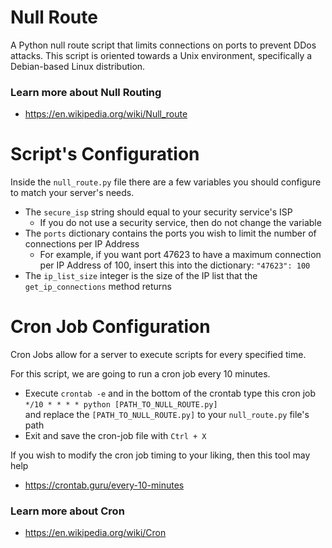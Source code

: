 # Null Route
A Python null route script that limits connections on ports to prevent DDos attacks. This script is oriented towards a Unix environment, specifically a Debian-based Linux distribution.

### Learn more about Null Routing
- https://en.wikipedia.org/wiki/Null_route

# Script's Configuration
Inside the `null_route.py` file there are a few variables you should configure to match your server's needs.
- The `secure_isp` string should equal to your security service's ISP
  - If you do not use a security service, then do not change the variable
- The `ports` dictionary contains the ports you wish to limit the number of connections per IP Address
  - For example, if you want port 47623 to have a maximum connection per IP Address of 100, insert this into the dictionary: `"47623": 100`
- The `ip_list_size` integer is the size of the IP list that the `get_ip_connections` method returns

# Cron Job Configuration
Cron Jobs allow for a server to execute scripts for every specified time.   

For this script, we are going to run a cron job every 10 minutes.
- Execute `crontab -e` and in the bottom of the crontab type this cron job `*/10 * * * * python [PATH_TO_NULL_ROUTE.py]`  
and replace the `[PATH_TO_NULL_ROUTE.py]` to your `null_route.py` file's path  
- Exit and save the cron-job file with `Ctrl + X`

If you wish to modify the cron job timing to your liking, then this tool may help
- https://crontab.guru/every-10-minutes

### Learn more about Cron
- https://en.wikipedia.org/wiki/Cron
